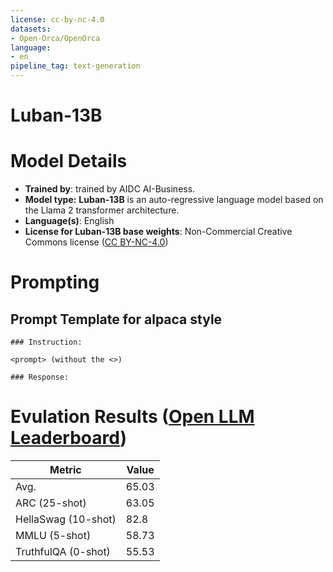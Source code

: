 ```yaml
---
license: cc-by-nc-4.0
datasets:
- Open-Orca/OpenOrca
language:
- en
pipeline_tag: text-generation
---
```

# Luban-13B

# Model Details
* **Trained by**: trained by AIDC AI-Business.
* **Model type:**  **Luban-13B** is an auto-regressive language model based on the Llama 2 transformer architecture.
* **Language(s)**: English
* **License for Luban-13B base weights**: Non-Commercial Creative Commons license ([CC BY-NC-4.0](https://creativecommons.org/licenses/by-nc/4.0/))


# Prompting

## Prompt Template for alpaca style

```
### Instruction:

<prompt> (without the <>)

### Response:
```

# Evulation Results ([Open LLM Leaderboard](https://huggingface.co/spaces/HuggingFaceH4/open_llm_leaderboard))

| Metric                | Value |
|-----------------------|-------|
| Avg.                  |   65.03   |
| ARC (25-shot)         |   63.05   |
| HellaSwag (10-shot)   |   82.8   |
| MMLU (5-shot)         |   58.73   |
| TruthfulQA (0-shot)   |   55.53   |